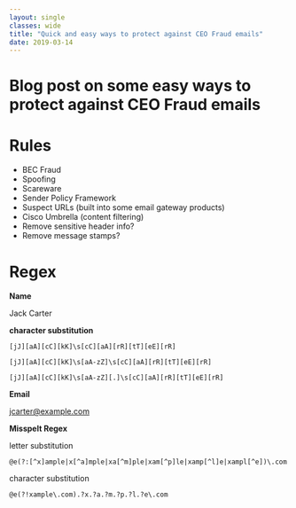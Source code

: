 ```yaml
---
layout: single
classes: wide
title: "Quick and easy ways to protect against CEO Fraud emails"
date: 2019-03-14
---
```


# Blog post on some easy ways to protect against CEO Fraud emails

# Rules

- BEC Fraud
- Spoofing
- Scareware
- Sender Policy Framework
- Suspect URLs (built into some email gateway products)
- Cisco Umbrella (content filtering)
- Remove sensitive header info?
- Remove message stamps?

# Regex

**Name**

Jack Carter

**character substitution**

``` Regex
[jJ][aA][cC][kK]\s[cC][aA][rR][tT][eE][rR]

[jJ][aA][cC][kK]\s[aA-zZ]\s[cC][aA][rR][tT][eE][rR]

[jJ][aA][cC][kK]\s[aA-zZ][.]\s[cC][aA][rR][tT][eE][rR]
```

**Email**

jcarter@example.com

**Misspelt Regex**

letter substitution
``` Regex
@e(?:[^x]ample|x[^a]mple|xa[^m]ple|xam[^p]le|xamp[^l]e|xampl[^e])\.com
```

character substitution
``` Regex
@e(?!xample\.com).?x.?a.?m.?p.?l.?e\.com
```